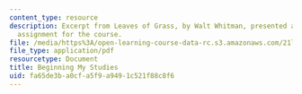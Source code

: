 ```yaml
---
content_type: resource
description: Excerpt from Leaves of Grass, by Walt Whitman, presented as a reading
  assignment for the course.
file: /media/https%3A/open-learning-course-data-rc.s3.amazonaws.com/21l-004-reading-poetry-spring-2009/fa65de3ba0cfa5f9a9491c521f88c8f6_MIT21l_004s09_read03_whitman.pdf
file_type: application/pdf
resourcetype: Document
title: Beginning My Studies
uid: fa65de3b-a0cf-a5f9-a949-1c521f88c8f6
---
```


